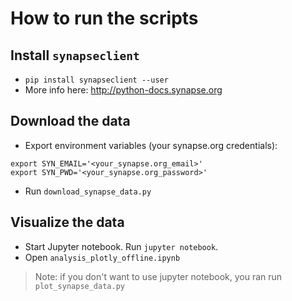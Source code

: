 # How to run the scripts
## Install `synapseclient`
* `pip install synapseclient --user`
* More info here: http://python-docs.synapse.org

## Download the data
* Export environment variables (your synapse.org credentials):
```
export SYN_EMAIL='<your_synapse.org_email>'
export SYN_PWD='<your_synapse.org_password>'
```
* Run `download_synapse_data.py`

## Visualize the data
* Start Jupyter notebook. Run `jupyter notebook`.
* Open `analysis_plotly_offline.ipynb`
> Note: if you don't want to use jupyter notebook, you ran run 
`plot_synapse_data.py`


